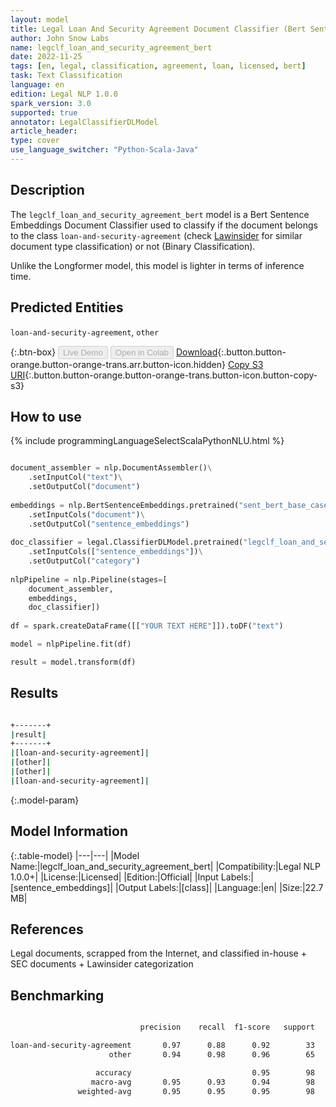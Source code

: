 ```yaml
---
layout: model
title: Legal Loan And Security Agreement Document Classifier (Bert Sentence Embeddings)
author: John Snow Labs
name: legclf_loan_and_security_agreement_bert
date: 2022-11-25
tags: [en, legal, classification, agreement, loan, licensed, bert]
task: Text Classification
language: en
edition: Legal NLP 1.0.0
spark_version: 3.0
supported: true
annotator: LegalClassifierDLModel
article_header:
type: cover
use_language_switcher: "Python-Scala-Java"
---
```


## Description

The `legclf_loan_and_security_agreement_bert` model is a Bert Sentence Embeddings Document Classifier used to classify if the document belongs to the class `loan-and-security-agreement` (check [Lawinsider](https://www.lawinsider.com/tags) for similar document type classification) or not (Binary Classification).

Unlike the Longformer model, this model is lighter in terms of inference time.

## Predicted Entities

`loan-and-security-agreement`, `other`

{:.btn-box}
<button class="button button-orange" disabled>Live Demo</button>
<button class="button button-orange" disabled>Open in Colab</button>
[Download](https://s3.amazonaws.com/auxdata.johnsnowlabs.com/legal/models/legclf_loan_and_security_agreement_bert_en_1.0.0_3.0_1669367546145.zip){:.button.button-orange.button-orange-trans.arr.button-icon.hidden}
[Copy S3 URI](s3://auxdata.johnsnowlabs.com/legal/models/legclf_loan_and_security_agreement_bert_en_1.0.0_3.0_1669367546145.zip){:.button.button-orange.button-orange-trans.button-icon.button-copy-s3}

## How to use



<div class="tabs-box" markdown="1">
{% include programmingLanguageSelectScalaPythonNLU.html %}

```python

document_assembler = nlp.DocumentAssembler()\
    .setInputCol("text")\
    .setOutputCol("document")
  
embeddings = nlp.BertSentenceEmbeddings.pretrained("sent_bert_base_cased", "en")\
    .setInputCols("document")\
    .setOutputCol("sentence_embeddings")
    
doc_classifier = legal.ClassifierDLModel.pretrained("legclf_loan_and_security_agreement_bert", "en", "legal/models")\
    .setInputCols(["sentence_embeddings"])\
    .setOutputCol("category")
    
nlpPipeline = nlp.Pipeline(stages=[
    document_assembler, 
    embeddings,
    doc_classifier])
 
df = spark.createDataFrame([["YOUR TEXT HERE"]]).toDF("text")

model = nlpPipeline.fit(df)

result = model.transform(df)

```

</div>

## Results

```bash

+-------+
|result|
+-------+
|[loan-and-security-agreement]|
|[other]|
|[other]|
|[loan-and-security-agreement]|

```

{:.model-param}
## Model Information

{:.table-model}
|---|---|
|Model Name:|legclf_loan_and_security_agreement_bert|
|Compatibility:|Legal NLP 1.0.0+|
|License:|Licensed|
|Edition:|Official|
|Input Labels:|[sentence_embeddings]|
|Output Labels:|[class]|
|Language:|en|
|Size:|22.7 MB|

## References

Legal documents, scrapped from the Internet, and classified in-house + SEC documents + Lawinsider categorization

## Benchmarking

```bash

                             precision    recall  f1-score   support

loan-and-security-agreement       0.97      0.88      0.92        33
                      other       0.94      0.98      0.96        65

                   accuracy                           0.95        98
                  macro-avg       0.95      0.93      0.94        98
               weighted-avg       0.95      0.95      0.95        98

```
